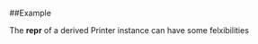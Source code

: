 
<!---
FrozenIsBool True
-->

##Example

The __repr__ of a derived Printer instance 
can have some felxibilities